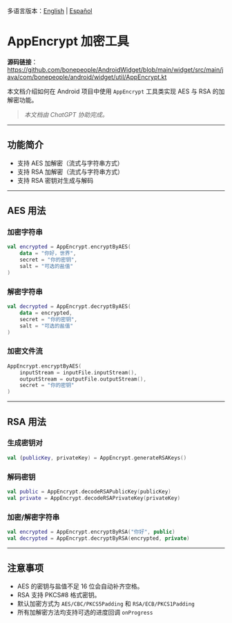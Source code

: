 多语言版本：[English](./README.md) | [Español](./README.es-ES.md)

# AppEncrypt 加密工具

**源码链接**：https://github.com/bonepeople/AndroidWidget/blob/main/widget/src/main/java/com/bonepeople/android/widget/util/AppEncrypt.kt

本文档介绍如何在 Android 项目中使用 `AppEncrypt` 工具类实现 AES 与 RSA 的加解密功能。

> *本文档由 ChatGPT 协助完成。*

---

## 功能简介

* 支持 AES 加解密（流式与字符串方式）
* 支持 RSA 加解密（流式与字符串方式）
* 支持 RSA 密钥对生成与解码

---

## AES 用法

### 加密字符串

```kotlin
val encrypted = AppEncrypt.encryptByAES(
    data = "你好，世界",
    secret = "你的密钥",
    salt = "可选的盐值"
)
```

### 解密字符串

```kotlin
val decrypted = AppEncrypt.decryptByAES(
    data = encrypted,
    secret = "你的密钥",
    salt = "可选的盐值"
)
```

### 加密文件流

```kotlin
AppEncrypt.encryptByAES(
    inputStream = inputFile.inputStream(),
    outputStream = outputFile.outputStream(),
    secret = "你的密钥"
)
```

---

## RSA 用法

### 生成密钥对

```kotlin
val (publicKey, privateKey) = AppEncrypt.generateRSAKeys()
```

### 解码密钥

```kotlin
val public = AppEncrypt.decodeRSAPublicKey(publicKey)
val private = AppEncrypt.decodeRSAPrivateKey(privateKey)
```

### 加密/解密字符串

```kotlin
val encrypted = AppEncrypt.encryptByRSA("你好", public)
val decrypted = AppEncrypt.decryptByRSA(encrypted, private)
```

---

## 注意事项

* AES 的密钥与盐值不足 16 位会自动补齐空格。
* RSA 支持 PKCS#8 格式密钥。
* 默认加密方式为 `AES/CBC/PKCS5Padding` 和 `RSA/ECB/PKCS1Padding`
* 所有加解密方法均支持可选的进度回调 `onProgress`